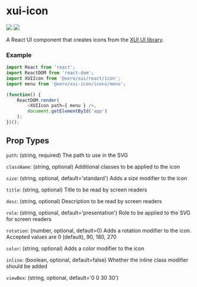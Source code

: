 xui-icon
==========
![](https://img.shields.io/badge/XUI-^10.0.0-blue.svg)
![](https://img.shields.io/badge/React-^15.5.4-blue.svg)

A React UI component that creates icons from the [XUI UI library](https://github.dev.xero.com/pages/UXE/xui/#10.24.1/section-icons.html).

### Example
```js
import React from 'react';
import ReactDOM from 'react-dom';
import XUIIcon from '@xero/xui/react/icon';
import menu from '@xero/xui-icon/icons/menu';

(function() {
	ReactDOM.render(
		<XUIIcon path={ menu } />,
		document.getElementById('app')
	);
})();
```

## Prop Types
`path`: (string, required) The path to use in the SVG

`className`: (string, optional) Additional classes to be applied to the icon

`size`: (string, optional, default='standard') Adds a size modifier to the icon

`title`: (string, optional) Title to be read by screen readers

`desc`: (string, optional) Description to be read by screen readers

`role`: (string, optional, default='presentation') Role to be applied to the SVG for screen readers

`rotation`: (number, optional, default=0) Adds a rotation modifier to the icon. Accepted values are 0 (default), 90, 180, 270

`color`: (string, optional) Adds a color modifier to the icon

`inline`: (boolean, optional, default=false) Whether the inline class modifier should be added

`viewBox`: (string, optional, default='0 0 30 30')
